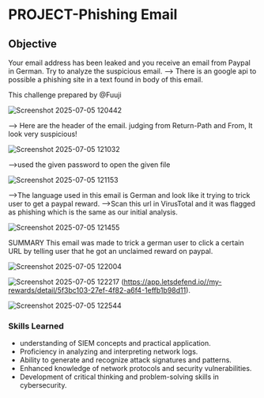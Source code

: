 # PROJECT-Phishing Email

## Objective
Your email address has been leaked and you receive an email from Paypal in German. Try to analyze the suspicious email.
--> There is an google api to possible a phishing site in a text found in body of this email.

This challenge prepared by @Fuuji


![Screenshot 2025-07-05 120442](https://github.com/user-attachments/assets/ad937283-24a8-4c19-96dd-93f6e3abadba)

--> Here are the header of the email. judging from Return-Path and From, It look very suspicious!

![Screenshot 2025-07-05 121032](https://github.com/user-attachments/assets/3a298b08-f1f2-4b17-b572-d232e1198ce0)

-->used the given password to open the given file

![Screenshot 2025-07-05 121153](https://github.com/user-attachments/assets/8399372e-2733-4fe3-90ad-c86c1c56ae5d)

-->The language used in this email is German and look like it trying to trick user to get a paypal reward.
-->Scan this url in VirusTotal and it was flagged as phishing which is the same as our initial analysis.


![Screenshot 2025-07-05 121455](https://github.com/user-attachments/assets/8a7c2764-7a43-4d7d-bf0f-13b910f9961c)

SUMMARY
This email was made to trick a german user to click a certain URL by telling user that he got an unclaimed reward on paypal.


![Screenshot 2025-07-05 122004](https://github.com/user-attachments/assets/7ff70aac-60b9-42cb-a500-3d86c0495b5f)

![Screenshot 2025-07-05 122217](https://github.com/user-attachments/assets/b7335b65-7209-47ae-a7e1-0778a01dcebc)
(https://app.letsdefend.io//my-rewards/detail/5f3bc103-27ef-4f82-a6f4-1effb1b98d11).

![Screenshot 2025-07-05 122544](https://github.com/user-attachments/assets/2659dd08-8082-4e1c-9bdb-27aaaa1be4fe)

### Skills Learned

- understanding of SIEM concepts and practical application.
- Proficiency in analyzing and interpreting network logs.
- Ability to generate and recognize attack signatures and patterns.
- Enhanced knowledge of network protocols and security vulnerabilities.
- Development of critical thinking and problem-solving skills in cybersecurity.

